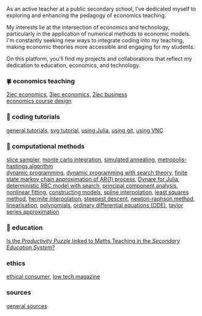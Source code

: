 As an active teacher at a public secondary school, I've dedicated myself to exploring and enhancing the pedagogy of economics teaching.

My interests lie at the intersection of economics and technology, particularly in the application of numerical methods to economic models. I'm constantly seeking new ways to integrate coding into my teaching, making economic theories more accessible and engaging for my students.

On this platform, you'll find my projects and collaborations that reflect my dedication to education, economics, and technology.


### 🍀 economics teaching

[2iec economics](markdown/mindmap-2iec-economics.md), [3iec economics](markdown/mindmap-3iec-economics.md), [2iec business](markdown/mindmap-2iec-business.md) <br>
[economics course design](https://gitlab.com/econmediadb/economics-course)


### 🍁 coding tutorials

[general tutorials](markdown/coding-tutorial.md), [svg tutorial](markdown/svg-tutorial.md), [using Julia](markdown/using-julia.md), [using git](markdown/using-git.md), [using VNC](markdown/using-vncserver.md)



### 🌿 computational methods

[slice sampler](jupyterlab/slice-sampler.ipynb), [monte carlo integration](jupyterlab/monte-carlo-integration.ipynb), [simulated annealing](jupyterlab/simulated-annealing.ipynb), [metropolis-hastings algorithm](jupyterlab/metropolis-hastings-algorithm.ipynb) <br>
[dynamic programming](jupyterlab/dynamic-programming.ipynb), [dynamic programming with search theory](jupyterlab/deterministic-rbc-with-search.ipynb), [finite state markov chain approximation of AR(1) process](jupyterlab/finite-state-markov-chain-approximation-of-ar1-process.ipynb), [Dynare for Julia](jupyterlab/dynare-tests.ipynb), [deterministic RBC model with search](jupyterlab/deterministic-rbc-with-search.ipynb), [principal component analysis](jupyterlab/principal-component-analysis-python.ipynb), [nonlinear fitting](jupyterlab/non-linear-fitting-python.ipynb), [constructing models](jupyterlab/constructing-models-python.ipynb), [spline interpolation](jupyterlab/spline-interpolation-python.ipynb), [least squares method](jupyterlab/least-squares-python.ipynb), [hermite interpolation](jupyterlab/hermite-interpolation-python.ipynb), [steepest descent](jupyterlab/steepest-descent-python.ipynb), [newton-raphson method](jupyterlab/newton-raphson-python.ipynb), [linearisation](jupyterlab/linearisation-python.ipynb), [polynomials](jupyterlab/polynomial-python.ipynb), [ordinary differential equations (ODE)](jupyterlab/ordinary-differential-equations.ipynb), [taylor series approximation](jupyterlab/taylor-series-python.ipynb)


### 🍄 education

[Is the *Productivity Puzzle* linked to Maths Teaching in the *Secondary Education System*?](markdown/productivity-puzzle.md)

### ethics

[ethical consumer](https://www.ethicalconsumer.org/), [low tech magazine](https://solar.lowtechmagazine.com/)



### sources

[general sources](markdown/bibliography.md)